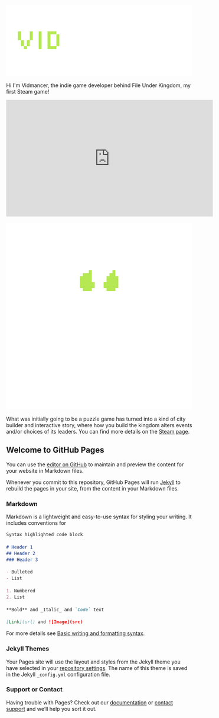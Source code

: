  <p align="center">
 <img src="assets/images/TextLogo3.png" alt="Image description">
 </p>
Hi I'm Vidmancer, the indie game developer behind File Under Kingdom, my first Steam game!



<p align="center">
<iframe width="560" height="315" src="https://www.youtube.com/embed/fAjBmZcs1X4" title="YouTube video player" frameborder="0" allow="accelerometer; autoplay; clipboard-write; encrypted-media; gyroscope; picture-in-picture" allowfullscreen></iframe>
</p>

<p align="center">
 <img src="assets/images/Draft4.gif" alt="Image description">
 </p>

What was initially going to be a puzzle game has turned into a kind of city builder and interactive story, where how you build the kingdom alters events and/or choices of its leaders. You can find more details on the [Steam page](https://store.steampowered.com/app/1851120/File_Under_Kingdom/).

## Welcome to GitHub Pages

You can use the [editor on GitHub](https://github.com/Vidmancer/Vidmancer.github.io/edit/main/README.md) to maintain and preview the content for your website in Markdown files.

Whenever you commit to this repository, GitHub Pages will run [Jekyll](https://jekyllrb.com/) to rebuild the pages in your site, from the content in your Markdown files.

### Markdown

Markdown is a lightweight and easy-to-use syntax for styling your writing. It includes conventions for

```markdown
Syntax highlighted code block

# Header 1
## Header 2
### Header 3

- Bulleted
- List

1. Numbered
2. List

**Bold** and _Italic_ and `Code` text

[Link](url) and ![Image](src)
```

For more details see [Basic writing and formatting syntax](https://docs.github.com/en/github/writing-on-github/getting-started-with-writing-and-formatting-on-github/basic-writing-and-formatting-syntax).

### Jekyll Themes

Your Pages site will use the layout and styles from the Jekyll theme you have selected in your [repository settings](https://github.com/Vidmancer/Vidmancer.github.io/settings/pages). The name of this theme is saved in the Jekyll `_config.yml` configuration file.

### Support or Contact

Having trouble with Pages? Check out our [documentation](https://docs.github.com/categories/github-pages-basics/) or [contact support](https://support.github.com/contact) and we’ll help you sort it out.
